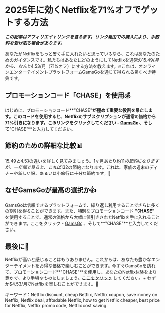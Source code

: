# 2025年に効くNetflixを71%オフでゲットする方法

_**この記事はアフィリエイトリンクを含みます。リンク経由での購入により、手数料を受け取る場合があります。**_

あなたがNetflixをもっと安く手に入れたいと思っているなら、これはあなたのためのガイダンスです。私たちはあなたにどのようにしてNetflixを通常の$15.49/月から、なんと$4.53/月（71%オフ）にする方法を教えます。🔥これは、オンラインエンターテイメントプラットフォームGamsGoを通じて得られる驚くべき特典です。

## プロモーションコード「CHASE」を使用💰

はじめに、プロモーションコード**"CHASE"**が極めて重要な役割を果たします。このコードを使用すると、Netflixのサブスクリプションが通常の価格から71%引きになります。このリンクをクリックしてください - [GamsGo](https://www.gamsgo.com/partner/ykeX7B) 、そして**"CHASE"**と入力してください。

## 節約のための詳細な比較📊

$15.49と$4.53の違いを詳しく見てみましょう。1ヶ月あたり約$11の節約になりますが、一年間で見ると、これは$132の節約になります。これは、家族の週末のディナーや新しい服、あるいは小旅行に十分な節約です。💸

## なぜGamsGoが最高の選択か👍

GamsGoは信頼できるプラットフォームで、繰り返し利用することでさらに多くの割引を得ることができます。また、特別なプロモーションコード **"CHASE"** を使用することで、通常の価格から大幅に値引きされたNetflixを手に入れることができます。ここをクリック - [GamsGo](https://www.gamsgo.com/partner/ykeX7B) 、そして**"CHASE"**と入力してください。

## 最後に🎉

Netflixが高いと感じることはもうありません。これからは、あなたも豊かなエンターテイメントをお得な価格で楽しむことができます。今すぐGamsGoを訪れて、プロモーションコード**"CHASE"**を使用し、あなたのNetflix体験をより豊かで、より手頃なものにしましょう。[ここをクリック](https://www.gamsgo.com/partner/ykeX7B) してください。+ わずか$4.53/月でNetflixを楽しむことができます。💖

キーワード：Netflix discount, cheap Netflix, Netflix coupon, save money on Netflix, Netflix deal, affordable Netflix, how to get Netflix cheaper, best price for Netflix, Netflix promo code, Netflix cost saving.
